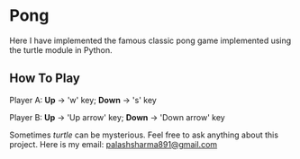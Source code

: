 # Pong
Here I have implemented the famous classic pong game implemented using the turtle module in Python.

## How To Play
Player A: **Up** -> 'w' key; **Down** -> 's' key

Player B: **Up** -> 'Up arrow' key; **Down** -> 'Down arrow' key

Sometimes *turtle* can be mysterious. Feel free to ask anything about this project. Here is my email: palashsharma891@gmail.com
